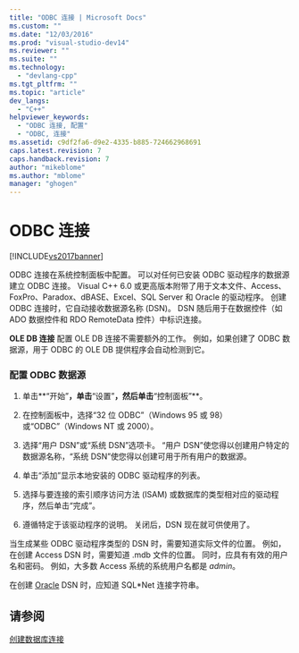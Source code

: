 ```yaml
---
title: "ODBC 连接 | Microsoft Docs"
ms.custom: ""
ms.date: "12/03/2016"
ms.prod: "visual-studio-dev14"
ms.reviewer: ""
ms.suite: ""
ms.technology: 
  - "devlang-cpp"
ms.tgt_pltfrm: ""
ms.topic: "article"
dev_langs: 
  - "C++"
helpviewer_keywords: 
  - "ODBC 连接, 配置"
  - "ODBC, 连接"
ms.assetid: c9df2fa6-d9e2-4335-b885-724662968691
caps.latest.revision: 7
caps.handback.revision: 7
author: "mikeblome"
ms.author: "mblome"
manager: "ghogen"
---
```

# ODBC 连接
[!INCLUDE[vs2017banner](../../assembler/inline/includes/vs2017banner.md)]

ODBC 连接在系统控制面板中配置。  可以对任何已安装 ODBC 驱动程序的数据源建立 ODBC 连接。  Visual C\+\+ 6.0 或更高版本附带了用于文本文件、Access、FoxPro、Paradox、dBASE、Excel、SQL Server 和 Oracle 的驱动程序。  创建 ODBC 连接时，它自动接收数据源名称 \(DSN\)。  DSN 随后用于在数据控件（如 ADO 数据控件和 RDO RemoteData 控件）中标识连接。  
  
 **OLE DB 连接** 配置 OLE DB 连接不需要额外的工作。  例如，如果创建了 ODBC 数据源，用于 ODBC 的 OLE DB 提供程序会自动检测到它。  
  
### 配置 ODBC 数据源  
  
1.  单击**“开始”**，单击**“设置”**，然后单击**“控制面板”**。  
  
2.  在控制面板中，选择“32 位 ODBC”（Windows 95 或 98）或“ODBC”（Windows NT 或 2000）。  
  
3.  选择“用户 DSN”或“系统 DSN”选项卡。  “用户 DSN”使您得以创建用户特定的数据源名称，“系统 DSN”使您得以创建可用于所有用户的数据源。  
  
4.  单击“添加”显示本地安装的 ODBC 驱动程序的列表。  
  
5.  选择与要连接的索引顺序访问方法 \(ISAM\) 或数据库的类型相对应的驱动程序，然后单击“完成”。  
  
6.  遵循特定于该驱动程序的说明。  关闭后，DSN 现在就可供使用了。  
  
 当生成某些 ODBC 驱动程序类型的 DSN 时，需要知道实际文件的位置。  例如，在创建 Access DSN 时，需要知道 .mdb 文件的位置。  同时，应具有有效的用户名和密码。  例如，大多数 Access 系统的系统用户名都是 *admin*。  
  
 在创建 [Oracle](../../data/ado-rdo/oracle-connections.md) DSN 时，应知道 SQL\*Net 连接字符串。  
  
## 请参阅  
 [创建数据库连接](../../data/ado-rdo/creating-database-connections.md)